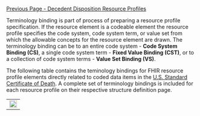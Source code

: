 [Previous Page - Decedent Disposition Resource Profiles](DecedentDispositionResourceProfiles.html)

Terminology binding is part of process of preparing a resource profile specification. If the resource element is a codeable element the resource profile specifies the code system, code system term, or value set from which the allowable concepts for the resource element are drawn. The terminology binding can be to an entire code system - **Code System Binding (CS)**, a single code system term - **Fixed Value Binding (CST)**, or to a collection of code system terms - **Value Set Binding (VS)**.

The following table contains the teminology bindings for FHIR resource profile elements directly related to coded data items in the [U.S. Standard Certificate of Death](https://www.cdc.gov/nchs/data/dvs/DEATH11-03final-ACC.pdf). A complete set of terminology bindings is included for each resource profile on their respective structure definition page. 

<center>
	<table><tr><td><img src="TerminologyBindings.png" style="width:100%;"/></td></tr></table>
	</center>